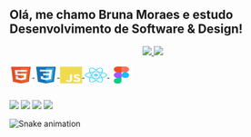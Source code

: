 ## Olá, me chamo Bruna Moraes e estudo Desenvolvimento de Software & Design!

<div align="center">
  <a href="https://github.com/bruna-moraes">
  <img height="180em" src="https://github-readme-stats.vercel.app/api?username=bruna-moraes&show_icons=true&theme=github_dark&include_all_commits=true&count_private=true"/>
  <img height="180em" src="https://github-readme-stats.vercel.app/api/top-langs/?username=bruna-moraes&layout=compact&langs_count=7&theme=github_dark"/>
</div>
<div style="display: inline_block"><br>
  <img align="center" alt="HTML-Icon" height="30" width="40" src="https://raw.githubusercontent.com/devicons/devicon/master/icons/html5/html5-original.svg">
  <img align="center" alt="CSS-Icon" height="30" width="40" src="https://raw.githubusercontent.com/devicons/devicon/master/icons/css3/css3-original.svg">
  <img align="center" alt="Js-Icon" height="30" width="40" src="https://raw.githubusercontent.com/devicons/devicon/master/icons/javascript/javascript-plain.svg">
  <img align="center" alt="React-Icon" height="30" width="40" src="https://raw.githubusercontent.com/devicons/devicon/master/icons/react/react-original.svg">
  <img align="center" alt="Figma-Icon" height="30" width="40" src="https://github.com/devicons/devicon/blob/master/icons/figma/figma-original.svg">
</div>
  
  ##
 
<div>
  <a href="https://www.behance.net/brunamoraes20" target="_blank"><img src="https://img.shields.io/badge/-Behance-0057ff?style=for-the-badge&logo=behance&logoColor=white" target="_blank"></a>
  <a href = "mailto:brunasthephany.moraes@gmail.com"><img src="https://img.shields.io/badge/-Gmail-DD4333?style=for-the-badge&logo=gmail&logoColor=white" target="_blank"></a>
  <a href="https://instagram.com/boomoraes_" target="_blank"><img src="https://img.shields.io/badge/-Instagram-DB2C7F?style=for-the-badge&logo=instagram&logoColor=white" target="_blank"></a>
  <a href="https://www.linkedin.com/in/brusmoraes/" target="_blank"><img src="https://img.shields.io/badge/-LinkedIn-0077b5?style=for-the-badge&logo=linkedin&logoColor=white" target="_blank"></a>
 
  ![Snake animation](https://github.com/bruna-moraes/bruna-moraes/blob/output/github-contribution-grid-snake.svg)
 
</div> 
